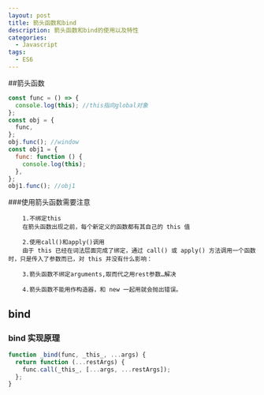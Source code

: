 ```yaml
---
layout: post
title: 箭头函数和bind
description: 箭头函数和bind的使用以及特性
categories:
  - Javascript
tags:
  - ES6
---
```


##箭头函数

```javascript
const func = () => {
  console.log(this); //this指向global对象
};
const obj = {
  func,
};
obj.func(); //window
const obj1 = {
  func: function () {
    console.log(this);
  },
};
obj1.func(); //obj1
```

###使用箭头函数需要注意

        1.不绑定this
        在箭头函数出现之前，每个新定义的函数都有其自己的 this 值

        2.使用call()和apply()调用
        由于 this 已经在词法层面完成了绑定，通过 call() 或 apply() 方法调用一个函数时，只是传入了参数而已，对 this 并没有什么影响：

        3.箭头函数不绑定arguments,取而代之用rest参数…解决

        4.箭头函数不能用作构造器，和 new 一起用就会抛出错误。

## bind

### bind 实现原理

```javascript
function _bind(func, _this_, ...args) {
  return function (...restArgs) {
    func.call(_this_, [...args, ...restArgs]);
  };
}
```

